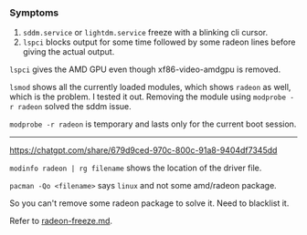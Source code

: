 ### Symptoms
1. `sddm.service` or `lightdm.service` freeze with a blinking cli cursor.
2. `lspci` blocks output for some time followed by some radeon lines before giving the actual output.

`lspci` gives the AMD GPU even though xf86-video-amdgpu is removed.

`lsmod` shows all the currently loaded modules, which shows `radeon` as well, which is the problem.
I tested it out. Removing the module using `modprobe -r radeon` solved the sddm issue.

`modprobe -r radeon` is temporary and lasts only for the current boot session.

---------

https://chatgpt.com/share/679d9ced-970c-800c-91a8-9404df7345dd

`modinfo radeon | rg filename` shows the location of the driver file.

`pacman -Qo <filename>` says `linux` and not some amd/radeon package.

So you can't remove some radeon package to solve it. Need to blacklist it.

Refer to [radeon-freeze.md](radeon-freeze.md).
